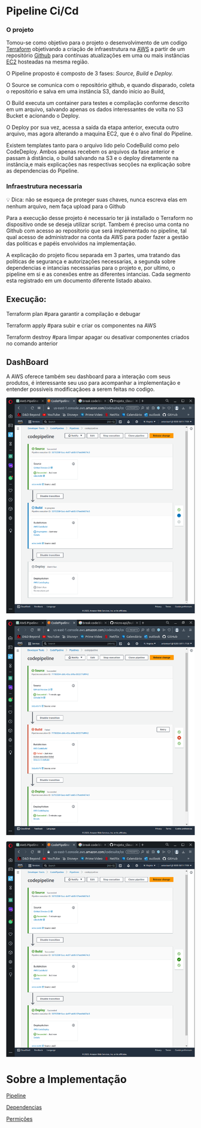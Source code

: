 # Pipeline Ci/Cd

### O projeto

Tomou-se como objetivo para o projeto o desenvolvimento de um codigo [Terraform](https://www.terraform.io) objetivando a criação de infraestrutura na [AWS](https://aws.amazon.com) a partir de um repositório [Github](https://github.com) para contínuas atualizações em uma ou mais instâncias [EC2](https://aws.amazon.com/ec2/) hosteadas na mesma região.

O Pipeline proposto é composto de 3 fases: *Source, Build* e *Deploy.*

O Source se comunica com o repositório github, e quando disparado, coleta o repositório e salva em uma instância S3, dando início ao Build,

O Build executa um container para testes e compilação conforme descrito em um arquivo, salvando apenas os dados interessantes de volta no S3 Bucket e acionando o Deploy.

O Deploy por sua vez, acessa a saída da etapa anterior, executa outro arquivo, mas agora alterando a maquina EC2, que é o alvo final do Pipeline.

Existem templates tanto para o arquivo lido pelo CodeBuild como pelo CodeDeploy. Ambos apenas recebem os arquivos da fase anterior e passam à distância, o build salvando na S3 e o deploy diretamente na instância,e mais explicações nas respectivas secções na explicação sobre as dependencias do Pipeline.

### Infraestrutura necessaria

<aside>
💡 Dica: não se esqueça de proteger suas chaves, nunca escreva elas em nenhum arquivo, nem faça upload para o Github

</aside>

Para a execução desse projeto é necessario ter já installado o Terraform no dispositivo onde se deseja utilizar script. Tambem é preciso uma conta no Github com acesso ao repositorio que será implementado no pipeline, tal qual acesso de administrador na conta da AWS para poder fazer a gestão das politicas e papéis envolvidos na implementação.

A explicação do projeto ficou separada em 3 partes, uma tratando das politicas de segurança e autorizações necessarias, a segunda sobre dependencias e intancias necessarias para o projeto e, por ultimo, o pipeline em si e as conexões entre as diferentes intancias. Cada segmento esta registrado em um documento diferente listado abaixo.

## Execução:

Terraform plan #para garantir a compilação e debugar

Terraform apply #para subir e criar os componentes na AWS

Terraform destroy #para limpar apagar ou desativar componentes criados no comando anterior 

## DashBoard

A AWS oferece também seu dashboard para a interação com seus produtos, é interessante seu uso para acompanhar a implementação e entender possiveis modificaçãoes a serem feitas no codigo.

![Screenshot from 2023-05-26 19-12-59.png](imgs/Screenshot_from_2023-05-26_19-12-59.png)

![Screenshot from 2023-05-26 19-17-12.png](imgs/Screenshot_from_2023-05-26_19-17-12.png)

![Screenshot from 2023-05-26 19-14-02.png](imgs/Screenshot_from_2023-05-26_19-14-02.png)

# Sobre a Implementação

[Pipeline](Pipeline.md)

[Dependencias](Dependencias.md)

[Permições](Permicoes.md)